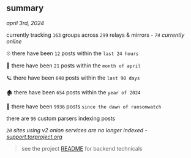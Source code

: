 
## summary
_april 3rd, 2024_

currently tracking `163` groups across `299` relays & mirrors - _`74` currently online_

⏲ there have been `12` posts within the `last 24 hours`

🦈 there have been `21` posts within the `month of april`

🪐 there have been `648` posts within the `last 90 days`

🏚 there have been `654` posts within the `year of 2024`

🦕 there have been `9936` posts `since the dawn of ransomwatch`

there are `96` custom parsers indexing posts

_`20` sites using v2 onion services are no longer indexed - [support.torproject.org](https://support.torproject.org/onionservices/v2-deprecation/)_

> see the project [README](https://github.com/joshhighet/ransomwatch#ransomwatch--) for backend technicals
